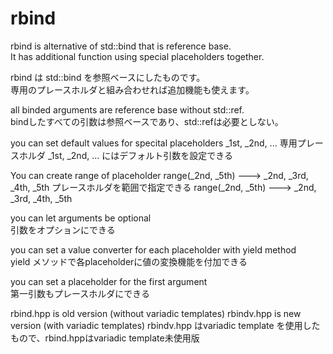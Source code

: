 rbind
=====

rbind is alternative of std::bind that is reference base.  
It has additional function using special placeholders together.

rbind は std::bind を参照ベースにしたものです。  
専用のプレースホルダと組み合わせれば追加機能も使えます。

  all binded arguments are reference base without std::ref.  
  bindしたすべての引数は参照ベースであり、std::refは必要としない。

  you can set default values for specital placeholders _1st, _2nd, ...
  専用プレースホルダ _1st, _2nd, ... にはデフォルト引数を設定できる
  
  You can create range of placeholder   range(_2nd, _5th)      --->    _2nd, _3rd, _4th, _5th
  プレースホルダを範囲で指定できる      range(_2nd, _5th)      --->    _2nd, _3rd, _4th, _5th

  you can let arguments be optional  
  引数をオプションにできる

  you can set a value converter for each placeholder with yield method  
  yield メソッドで各placeholderに値の変換機能を付加できる

  you can set a placeholder for the first argument  
  第一引数もプレースホルダにできる

  rbind.hpp is old version (without variadic templates)
  rbindv.hpp is new version (with variadic templates)
  rbindv.hpp はvariadic template を使用したもので、rbind.hppはvariadic template未使用版
